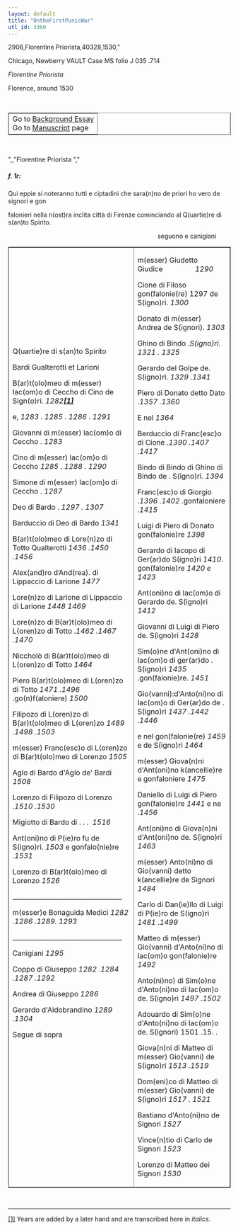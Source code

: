 ```yaml
---
layout: default
title: "OntheFirstPunicWar"
utl_id: 3360
---
```

2906,Florentine Priorista,40328,1530,"
<p>Chicago, Newberry VAULT Case MS folio J 035 .714</p>
<p style=""margin-left:.25in;""><em>Florentine Priorista</em></p>
<p style=""margin-left:.25in;"">Florence, around 1530</p>
<p style=""font-size: 0.1em;""> </p>
<table border=""0.5"" cellpadding=""1"" cellspacing=""1"" style=""width: 200px; background-color:#F8F8F8;""><tbody style=""border-color:#ccc""><tr style=""border-color:#ccc""><td>Go to <a href=""https://italian-paleography.library.utoronto.ca/content/about_IP_029"" style=""font-weight:300;"" target=""_blank"">Background Essay</a><br />
			Go to <a href=""https://italian-paleography.library.utoronto.ca/islandora/object/italianpaleography%3AIP_029"" style=""font-weight:300;"" target=""_blank"">Manuscript</a> page</td>
</tr></tbody></table><p> </p>
",,"Florentine Priorista
","
<h5 style=""color:#555;"">f. 1r:</h5>
<p>Qui eppie si noteranno tutti e ciptadini che sara(n)no de priori ho vero de signori e gon</p>
<p>falonieri nella n(ost)ra inclita città di Firenze cominciando al Q(uartie)re di s(an)to Spirito.</p>
<p>                                                                                      seguono e canigiani</p>
<table border=""0"" cellpadding=""0"" cellspacing=""0"" width=""768""><tbody><tr><td style=""width:384px;"">
<p style=""margin-left:35.0pt;"">Q(uartie)re di s(an)to Spirito</p>
<p style=""margin-left:35.0pt;"">Bardi Gualterotti et Larioni</p>
<p>B(ar)t(olo)meo di m(esser) Iac(om)o di Ceccho di Cino de Sign(o)ri. <em>1282</em><a href=""#_ftn1"" name=""_ftnref1"" title="""" id=""_ftnref1""><em><strong>[1]</strong></em></a></p>
<p>e, <em>1283 . 1285 . 1286 . 1291</em></p>
<p>Giovanni di m(esser) Iac(om)o di Ceccho . <em>1283</em></p>
<p>Cino di m(esser) Iac(om)o di Ceccho <em>1285 . 1288 . 1290</em></p>
<p>Simone di m(esser) Iac(om)o di Ceccho . <em>1287</em></p>
<p>Deo di Bardo . <em>1297 . 1307</em></p>
<p>Barduccio di Deo di Bardo <em>1341</em></p>
<p>B(ar)t(olo)meo di Lore(n)zo di Totto Qualterotti <em>1436 .1450 .1456</em></p>
<p>Alex(and)ro d’And(rea). di Lippaccio di Larione <em>1477</em></p>
<p>Lore(n)zo di Larione di Lippaccio di Larione <em>1448 1469</em></p>
<p>Lore(n)zo di B(ar)t(olo)meo di L(oren)zo di Totto .<em>1462 .1467 .1470</em></p>
<p>Niccholò di B(ar)t(olo)meo di L(oren)zo di Totto <em>1464</em></p>
<p>Piero B(ar)t(olo)meo di L(oren)zo di Totto <em>1471 .1496</em> .go(n)f(aloniere) <em>1500</em></p>
<p>Filipozo di L(oren)zo di B(ar)t(olo)meo di L(oren)zo <em>1489 .1498 .1503</em></p>
<p>m(esser) Franc(esc)o di L(oren)zo di B(ar)t(olo)meo di Lorenzo <em>1505</em></p>
<p>Aglo di Bardo d'Aglo de' Bardi <em>1508</em></p>
<p>Lorenzo di Filipozo di Lorenzo .<em>1510 .1530</em></p>
<p>Migiotto di Bardo di . . .  <em>1516</em></p>
<p>Ant(oni)no di P(ie)ro fu de S(igno)ri. <em>1503</em> e gonfalo(nie)re .<em>1531</em></p>
<p>Lorenzo di B(ar)t(olo)meo di Lorenzo <em>1526</em></p>
<p>__________________________________</p>
<p>m(esser)e Bonaguida Medici <em>1282 .1286 .1289. 1293</em></p>
<p>__________________________________</p>
<p style=""margin-left:35.0pt;"">Canigiani <em>1295</em></p>
<p>Coppo di Giuseppo <em>1282 .1284 .1287 .1292</em></p>
<p>Andrea di Giuseppo <em>1286</em></p>
<p>Gerardo d'Aldobrandino <em>1289 .1304</em></p>
<p style=""margin-left:35.0pt;"">Segue di sopra</p>
<p style=""margin-left:35.0pt;""> </p>
<p style=""margin-left:35.0pt;""> </p>
<p style=""margin-left:35.0pt;""> </p>
</td>
<td style=""width:384px;"">
<p>m(esser) Giudetto Giudice                 <em>1290</em></p>
<p>Cione di Filoso gon(falonie(re) 1297 de S(igno)ri. <em>1300</em></p>
<p>Donato di m(esser) Andrea de S(ignori). <em>1303</em></p>
<p>Ghino di Bindo .<em>S(igno)ri. 1321 . 1325</em></p>
<p>Gerardo del Golpe de. S(igno)ri. <em>1329 .1341</em></p>
<p>Piero di Donato detto Dato .<em>1357 .1360</em></p>
<p>E nel <em>1364</em></p>
<p>Berduccio di Franc(esc)o di Cione .<em>1390 .1407 .1417</em></p>
<p>Bindo di Bindo di Ghino di Bindo de . S(igno)ri. <em>1394</em></p>
<p>Franc(esc)o di Giorgio .<em>1396 .1402</em> .gonfaloniere .<em>1415</em></p>
<p>Luigi di Piero di Donato gon(falonie)re <em>1398</em></p>
<p>Gerardo di Iacopo di Ger(ar)do S(igno)ri <em>1410</em>. gon(falonie)re <em>1420 e 1423</em></p>
<p>Ant(oni)no di Iac(om)o di Gerardo de. S(igno)ri <em>1412</em></p>
<p>Giovanni di Luigi di Piero de. S(igno)ri <em>1428</em></p>
<p>Sim(o)ne d'Ant(oni)no di Iac(om)o di ger(ar)do . S(igno)ri <em>1435</em> .gon(falonie)re. <em>1451</em></p>
<p>Gio(vanni):d'Anto(ni)no di Iac(om)o di Ger(ar)do de . S(igno)ri <em>1437 .1442 .</em><em>1446</em></p>
<p>e nel gon(falonie(re) <em>1459</em> e de S(igno)ri <em>1464</em></p>
<p>m(esser) Giova(n)ni d'Ant(oni)no k(ancellie)re e gonfaloniere <em>1475</em></p>
<p>Daniello di Luigi di Piero gon(falonie)re <em>1441</em> e ne .<em>1456</em></p>
<p>Ant(oni)no di Giova(n)ni d'Ant(oni)no de. S(igno)ri <em>1463</em></p>
<p>m(esser) Anto(ni)no di Gio(vanni) detto k(ancellie)re de Signori <em>1484</em></p>
<p>Carlo di Dan(ie)llo di Luigi di P(ie)ro de S(igno)ri <em>1481</em> .<em>1499</em></p>
<p>Matteo di m(esser) Gio(vanni) d'Anto(ni)no di Iac(om)o gon(falonie)re <em>1492</em></p>
<p>Anto(ni)no) di Sim(o)ne d'Anto(ni)no di Iac(om)o de. S(igno)ri <em>1497 .1502</em></p>
<p>Adouardo di Sim(o)ne d'Anto(ni)no di Iac(om)o de. S(ignori) 1501 .15. .</p>
<p>Giova(n)ni di Matteo di m(esser) Gio(vanni) de S(igno)ri <em>1513 .1519</em></p>
<p>Dom(eni)co di Matteo di m(esser) Gio(vanni) de S(igno)ri <em>1517 . 1521</em></p>
<p>Bastiano d'Anto(ni)no de Signori <em>1527</em></p>
<p>Vince(n)tio di Carlo de Signori <em>1523</em></p>
<p>Lorenzo di Matteo dei Signori <em>1530</em></p>
</td>
</tr></tbody></table><div> 
<hr align=""left"" size=""1"" width=""33%"" /><div id=""ftn1"">
<p><a href=""#_ftnref1"" name=""_ftn1"" title="""" id=""_ftn1"">[1]</a> Years are added by a later hand and are transcribed here in <em>italics</em>.</p>
</div>
</div>
